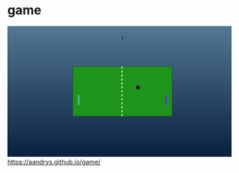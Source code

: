 # game
![image](https://github.com/AAndrys/game/blob/master/game.jpg)
https://aandrys.github.io/game/
